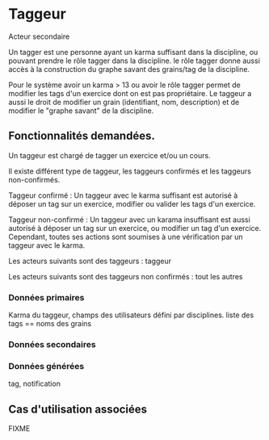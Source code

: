 # Taggeur

Acteur secondaire

Un tagger est une personne ayant un karma suffisant dans la discipline, ou pouvant prendre le rôle tagger dans la discipline.
le rôle tagger donne aussi accès à la construction du graphe savant des grains/tag de la discipline. 

Pour le système avoir un karma > 13 ou avoir le rôle tagger permet de modifier les tags d'un exercice dont on est pas propriétaire. 
Le taggeur a aussi le droit de modifier un grain (identifiant, nom, description) et de modifier le "graphe savant" de la discipline.

## Fonctionnalités demandées.

Un taggeur est chargé de tagger un exercice et/ou un cours.

Il existe différent type de taggeur, les taggeurs confirmés et les taggeurs non-confirmés.

Taggeur confirmé : Un taggeur avec le karma suffisant est autorisé à déposer un tag sur un exercice, modifier ou valider les tags d'un exercice.

Taggeur non-confirmé : Un taggeur avec un karama insuffisant est aussi autorisé à déposer un tag sur un exercice, ou modifier un tag d'un exercice. Cependant, toutes ses actions sont soumises à une vérification par un taggeur avec le karma.

Les acteurs suivants sont des taggeurs :
taggeur

Les acteurs suivants sont des taggeurs non confirmés : 
tout les autres

### Données primaires

Karma du taggeur, champs des utilisateurs défini par disciplines.
liste des tags == noms des grains 

### Données secondaires

### Données générées

tag, notification

## Cas d'utilisation associées
 FIXME

<!--- 
Author : Hugo 
Validator : Raphael 
-->
